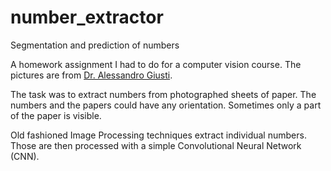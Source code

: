# number_extractor
Segmentation and prediction of numbers

A homework assignment I had to do for a computer vision course. The pictures are from [Dr. Alessandro Giusti](https://github.com/alessandro-giusti).

The task was to extract numbers from photographed sheets of paper. The numbers and the papers could have any orientation. Sometimes only a part of the paper is visible.

Old fashioned Image Processing techniques extract individual numbers. Those are then processed with a simple Convolutional Neural Network (CNN).